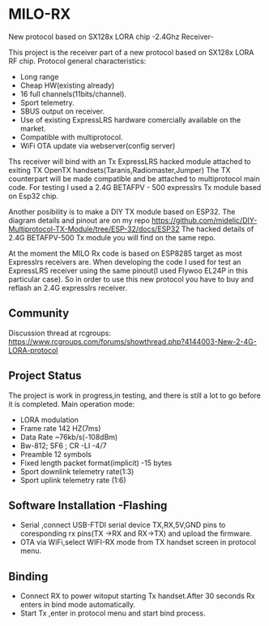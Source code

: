 # MILO-RX
New protocol based on SX128x LORA chip
-2.4Ghz Receiver-

This project is the receiver part of a new protocol  based on SX128x LORA RF chip.
Protocol general characteristics:
- Long range
- Cheap HW(existing already)
- 16 full channels(11bits/channel).
- Sport telemetry.
- SBUS output on receiver.
- Use of existing ExpressLRS hardware comercially available on the market.
- Compatible with multiprotocol.
- WiFi OTA update via webserver(config server)

Ths receiver will bind with an Tx ExpressLRS hacked module attached to exiting TX OpenTX handsets(Taranis,Radiomaster,Jumper)
The TX counterpart will be made compatible and be attached to multiprotocol main code.
For testing I used a 2.4G BETAFPV - 500 expresslrs Tx module based on Esp32 chip.

Another posibility is to make a DIY TX module based on ESP32.
The diagram details and pinout are on my repo https://github.com/midelic/DIY-Multiprotocol-TX-Module/tree/ESP-32/docs/ESP32
The hacked details of 2.4G BETAFPV-500 Tx module you will find on the same repo.

At the moment the MILO Rx code is based on ESP8285 target as most Expresslrs receivers are.
When developing the code I used for test an ExpressLRS receiver using the same pinout(I used Flywoo EL24P in this particular case).
So in order to use this new protocol you have to buy and reflash an 2.4G expresslrs receiver.

## Community ##

Discussion thread at rcgroups: https://www.rcgroups.com/forums/showthread.php?4144003-New-2-4G-LORA-protocol

## Project Status ##

The project is work in progress,in testing, and there is still a lot to go before it is completed.
Main operation mode:
- LORA modulation
- Frame rate 142 HZ(7ms)
- Data Rate ~76kb/s(-108dBm)
- Bw-812; SF6 ; CR -LI -4/7 
- Preamble 12 symbols
- Fixed length packet format(implicit) -15 bytes
- Sport downlink telemetry rate(1:3)
- Sport uplink telemetry rate (1:6)


## Software Installation  -Flashing ##
- Serial ,connect USB-FTDI serial device TX,RX,5V,GND pins to  coresponding rx pins(TX ->RX and RX->TX) and upload the firmware.
- OTA via WiFi,select WIFI-RX mode from TX handset  screen in protocol menu.

## Binding ##
- Connect RX to power witoput starting Tx handset.After 30 seconds Rx enters in bind mode automatically.
- Start Tx ,enter in protocol menu and start  bind process.


